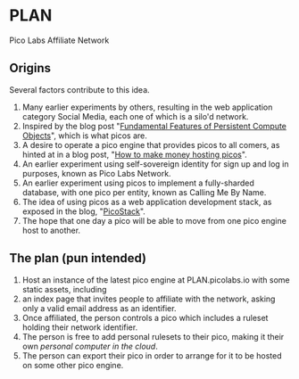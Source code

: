 # PLAN
Pico Labs Affiliate Network

## Origins
Several factors contribute to this idea.
1. Many earlier experiments by others, resulting in the web application category Social Media, each one of which is a silo'd network.
2. Inspired by the blog post "[Fundamental Features of Persistent Compute Objects](https://www.windley.com/archives/2013/10/fundamental_features_of_persistent_compute_objects.shtml)", which is what picos are.
3. A desire to operate a pico engine that provides picos to all comers, as hinted at in a blog post, "[How to make money hosting picos](https://picostack.blogspot.com/2023/06/how-to-make-money-hosting-picos.html)".
4. An earlier experiment using self-sovereign identity for sign up and log in purposes, known as Pico Labs Network.
5. An earlier experiment using picos to implement a fully-sharded database, with one pico per entity, known as Calling Me By Name.
6. The idea of using picos as a web application development stack, as exposed in the blog, "[PicoStack](https://picostack.org/)".
7. The hope that one day a pico will be able to move from one pico engine host to another.

## The plan (pun intended)

1. Host an instance of the latest pico engine at PLAN.picolabs.io with some static assets, including
2. an index page that invites people to affiliate with the network, asking only a valid email address as an identifier.
3. Once affiliated, the person controls a pico which includes a ruleset holding their network identifier.
4. The person is free to add personal rulesets to their pico, making it their own _personal computer in the cloud_.
5. The person can export their pico in order to arrange for it to be hosted on some other pico engine.
